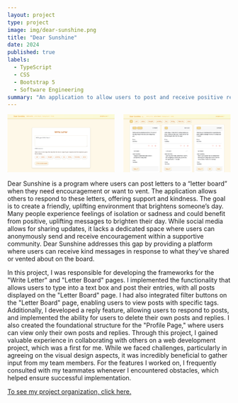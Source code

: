 ```yaml
---
layout: project
type: project
image: img/dear-sunshine.png
title: "Dear Sunshine"
date: 2024
published: true
labels:
  - TypeScript
  - CSS
  - Bootstrap 5
  - Software Engineering
summary: "An application to allow users to post and receive positive replies.."
---
```


<div style="display: flex; justify-content: space-between;">
  <img class="img-fluid" src="../img/m3-write.png" style="width: 48%; margin-right: 2%;">
  <img class="img-fluid" src="../img/m3-board.png" style="width: 48%;">
</div>
<br>
Dear Sunshine is a program where users can post letters to a “letter board” when they need encouragement or want to vent. The application allows others to respond to these letters, offering support and kindness. The goal is to create a friendly, uplifting environment that brightens someone’s day. Many people experience feelings of isolation or sadness and could benefit from positive, uplifting messages to brighten their day. While social media allows for sharing updates, it lacks a dedicated space where users can anonymously send and receive encouragement within a supportive community. Dear Sunshine addresses this gap by providing a platform where users can receive kind messages in response to what they’ve shared or vented about on the board.

In this project, I was responsible for developing the frameworks for the "Write Letter" and "Letter Board" pages. I implemented the functionality that allows users to type into a text box and post their entries, with all posts displayed on the "Letter Board" page. I had also integrated filter buttons on the "Letter Board" page, enabling users to view posts with specific tags. Additionally, I developed a reply feature, allowing users to respond to posts, and implemented the ability for users to delete their own posts and replies. I also created the foundational structure for the "Profile Page," where users can view only their own posts and replies. Through this project, I gained valuable experience in collaborating with others on a web development project, which was a first for me. While we faced challenges, particularly in agreeing on the visual design aspects, it was incredibly beneficial to gather input from my team members. For the features I worked on, I frequently consulted with my teammates whenever I encountered obstacles, which helped ensure successful implementation.

<a href="https://github.com/orgs/dear-sunshine/repositories"> To see my project organization, click here. </a>
